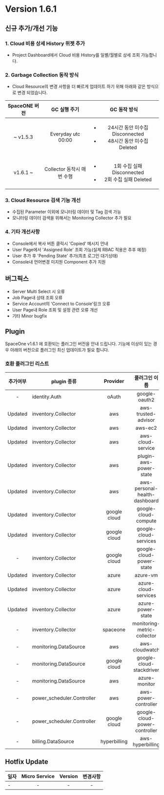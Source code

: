 # Version 1.6.1


## 신규 추가/개선 기능

### 1. Cloud 비용 상세 History 위젯 추가

- Project Dashboard에서 Cloud 비용 History를 일별/월별로 상세 조회 가능합니다. 

### 2. Garbage Collection 동작 방식

- Cloud Resource의 변경 사항을 더 빠르게 업데이트 하기 위해 아래와 같은 방식으로 변경 되었습니다.

|SpaceONE 버전|GC 실행 주기|GC 동작 방식|
|:---:|:---:|:---:|
|~ v1.5.3|Everyday utc 00:00|<ul><li>24시간 동안 미수집 Disconnected</li><li>48시간 동안 미수집 Deleted</li></ul> |
|v1.6.1 ~|Collector 동작시 매번 수행|<ul><li>1회 수집 실패 Disconnected</li><li>2회 수집 실패 Deleted</li></ul>|

### 3. Cloud Resource 검색 기능 개선
- 수집된 Parameter 이외에 모니터링 데이터 및 Tag 검색 가능
- 모니터링 데이터 검색을 위해서는 Monitoring Collector 추가 필요

### 4. 기타 개선사항

- Console에서 복사 버튼 클릭시 'Copied' 메시지 안내
- User Page에서 'Assigned Role' 조회 가능(실제 RBAC 적용은 추후 예정)
- User 추가 후 'Pending State' 추가(최초 로그인 대기상태)
- Console내 언어변경 미지원 Component 추가 지원

## 버그픽스

- Server Multi Select 시 오류
- Job Page내 상태 조회 오류
- Service Account의 'Connect to Console'링크 오류
- User Page내 Role 조회 및 설정 관련 오류 개선
- 기타 Minor bugfix


## Plugin 
SpaceOne v1.6.1 에 호환되는 플러그인 버전을 안내 드립니다. 
기능에 이상이 있는 경우 아래의 버전으로 플러그인 최신 업데이트가 필요 합니다.

### 호환 플러그인 리스트

|추가여부|plugin 종류|Provider|플러그인 이름|버전|
|:---:|---|:---:|:---:|:---:|
|-|identity.Auth|oAuth|google-oauth2|v1.1|
|Updated|inventory.Collector|aws|aws-trusted-advisor|v1.2|
|Updated|inventory.Collector|aws|aws-ec2|v1.8|
|Updated|inventory.Collector|aws|aws-cloud-service|v1.6|
|Updated|inventory.Collector|aws|plugin-aws-power-state|v1.3|
|Updated|inventory.Collector|aws|aws-personal-health-dashboard|v1.1|
|Updated|inventory.Collector|google cloud|google-cloud-compute|v1.2.1|
|Updated|inventory.Collector|google cloud|google-cloud-services|v1.1.2|
|-|inventory.Collector|google cloud|google-cloud-power-state|v1.0|
|Updated|inventory.Collector|azure|azure-vm|v1.2.1|
|Updated|inventory.Collector|azure|azure-cloud-services|v1.1|
|Updated|inventory.Collector|azure|azure-power-state|v1.3|
|-|inventory.Collector|spaceone|monitoring-metric-collector|v1.0|
|-|monitoring.DataSource|aws|aws-cloudwatch|v1.1|
|-|monitoring.DataSource|google cloud|google-cloud-stackdriver|v1.0.3|
|-|monitoring.DataSource|aws|azure-monitor|v1.0|
|-|power_scheduler.Controller|aws|aws-power-controller|v1.0|
|-|power_scheduler.Controller|google cloud|google-cloud-power-controller|v1.0.1|
|-|billing.DataSource|hyperbilling|aws-hyperbilling|v1.0.2|


## Hotfix Update
|일자|Micro Service|Version|변경사항|
|---|:---:|:---:|:---:|
|-|-|-|-|



